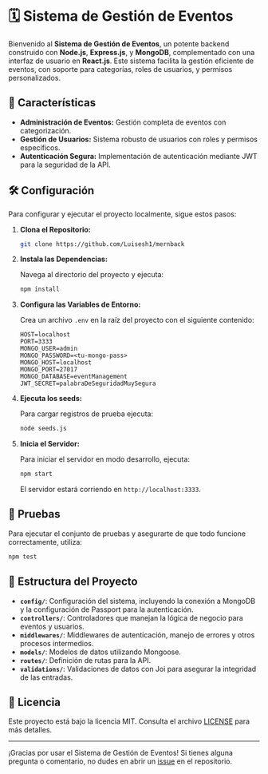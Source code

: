 # 🗓️ Sistema de Gestión de Eventos

Bienvenido al **Sistema de Gestión de Eventos**, un potente backend construido con **Node.js**, **Express.js**, y **MongoDB**, complementado con una interfaz de usuario en **React.js**. Este sistema facilita la gestión eficiente de eventos, con soporte para categorías, roles de usuarios, y permisos personalizados.

## 🚀 Características

- **Administración de Eventos:** Gestión completa de eventos con categorización.
- **Gestión de Usuarios:** Sistema robusto de usuarios con roles y permisos específicos.
- **Autenticación Segura:** Implementación de autenticación mediante JWT para la seguridad de la API.

## 🛠️ Configuración

Para configurar y ejecutar el proyecto localmente, sigue estos pasos:

1. **Clona el Repositorio:**

   ```bash
   git clone https://github.com/Luisesh1/mernback
   ```

2. **Instala las Dependencias:**

   Navega al directorio del proyecto y ejecuta:

   ```bash
   npm install
   ```

3. **Configura las Variables de Entorno:**

   Crea un archivo `.env` en la raíz del proyecto con el siguiente contenido:

   ```plaintext
   HOST=localhost
   PORT=3333
   MONGO_USER=admin
   MONGO_PASSWORD=<tu-mongo-pass>
   MONGO_HOST=localhost
   MONGO_PORT=27017
   MONGO_DATABASE=eventManagement
   JWT_SECRET=palabraDeSeguridadMuySegura
   ```

4. **Ejecuta los seeds:**

   Para cargar registros de prueba ejecuta:

   ```bash
   node seeds.js
   ```

5. **Inicia el Servidor:**

   Para iniciar el servidor en modo desarrollo, ejecuta:

   ```bash
   npm start
   ```

   El servidor estará corriendo en `http://localhost:3333`.

## 🧪 Pruebas

Para ejecutar el conjunto de pruebas y asegurarte de que todo funcione correctamente, utiliza:

```bash
npm test
```

## 📂 Estructura del Proyecto

- **`config/`**: Configuración del sistema, incluyendo la conexión a MongoDB y la configuración de Passport para la autenticación.
- **`controllers/`**: Controladores que manejan la lógica de negocio para eventos y usuarios.
- **`middlewares/`**: Middlewares de autenticación, manejo de errores y otros procesos intermedios.
- **`models/`**: Modelos de datos utilizando Mongoose.
- **`routes/`**: Definición de rutas para la API.
- **`validations/`**: Validaciones de datos con Joi para asegurar la integridad de las entradas.

## 📜 Licencia

Este proyecto está bajo la licencia MIT. Consulta el archivo [LICENSE](LICENSE) para más detalles.

---

¡Gracias por usar el Sistema de Gestión de Eventos! Si tienes alguna pregunta o comentario, no dudes en abrir un [issue](https://github.com/tuusuario/tu-repositorio/issues) en el repositorio.

